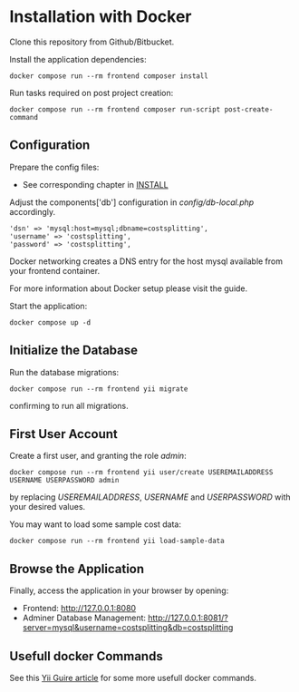 Installation with Docker
========================

Clone this repository from Github/Bitbucket.

Install the application dependencies:

    docker compose run --rm frontend composer install

Run tasks required on post project creation:

    docker compose run --rm frontend composer run-script post-create-command

Configuration
-------------

Prepare the config files:

* See corresponding chapter in [INSTALL](INSTALL.md)

Adjust the components['db'] configuration in _config/db-local.php_ accordingly.

    'dsn' => 'mysql:host=mysql;dbname=costsplitting',
    'username' => 'costsplitting',
    'password' => 'costsplitting',

Docker networking creates a DNS entry for the host mysql available from your frontend container.

For more information about Docker setup please visit the guide.

Start the application:

    docker compose up -d

Initialize the Database
-----------------------

Run the database migrations:

    docker compose run --rm frontend yii migrate

confirming to run all migrations.

First User Account
------------------

Create a first user, and granting the role _admin_:

    docker compose run --rm frontend yii user/create USEREMAILADDRESS USERNAME USERPASSWORD admin

by replacing _USEREMAILADDRESS_, _USERNAME_ and _USERPASSWORD_ with your desired values.

You may want to load some sample cost data:

    docker compose run --rm frontend yii load-sample-data

Browse the Application
----------------------

Finally, access the application in your browser by opening:

* Frontend: http://127.0.0.1:8080
* Adminer Database Management: http://127.0.0.1:8081/?server=mysql&username=costsplitting&db=costsplitting

Usefull docker Commands
-----------------------

See this [Yii Guire article](https://www.yiiframework.com/doc/guide/2.0/en/tutorial-docker) for some more usefull docker commands.